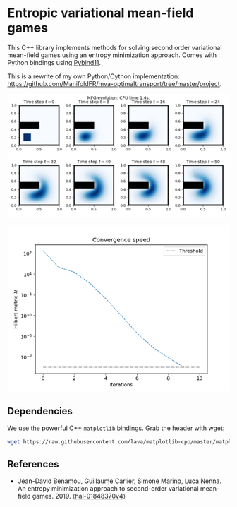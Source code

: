 # Entropic variational mean-field games

This C++ library implements methods for solving second order variational mean-field games using an entropy minimization approach. Comes with Python bindings using [Pybind11](https://github.com/pybind/pybind11).

This is a rewrite of my own Python/Cython implementation: https://github.com/ManifoldFR/mva-optimaltransport/tree/master/project.

![simple euclidean example](examples/euclidean_simple.png)

![convergence speed](examples/hilbert_metric_convergence.png)

## Dependencies

We use the powerful [C++ `matplotlib` bindings](https://github.com/lava/matplotlib-cpp). Grab the header with wget:

```bash
wget https://raw.githubusercontent.com/lava/matplotlib-cpp/master/matplotlibcpp.h
```

## References

* Jean-David Benamou, Guillaume Carlier, Simone Marino, Luca Nenna. An entropy minimization approach to second-order variational mean-field games. 2019. [⟨hal-01848370v4⟩](https://hal.archives-ouvertes.fr/hal-01848370v4)

